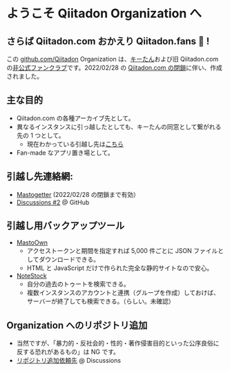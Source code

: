 # ようこそ Qiitadon Organization へ

## さらば Qiitadon.com おかえり Qiitadon.fans 👋 !

この [github.com/Qiitadon](https://github.com/Qiitadon) Organization は、[キーたん](https://github.com/increments/mastodon/blob/qiitadon/app/javascript/images/qiitadon-getting-started.png)および旧 Qiitadon.com の[非公式ファンクラブ](https://github.com/increments/qiita-discussions/discussions/132)です。2022/02/28 の [Qiitadon.com の閉鎖](https://blog.qiita.com/terminate-provision-of-qiitadon/)に伴い、作成されました。

## 主な目的

-  Qiitadon.com の各種アーカイブ先として。
-  異なるインスタンスに引っ越したとしても、キーたんの同窓として繋がれる先の 1 つとして。
    - 現在わかっている引越し先は[こちら](https://github.com/Qiitadon/qiitadon.github.com/blob/main/README.md)
-  Fan-made なアプリ置き場として。

## 引越し先連絡網:

- [Mastogetter] (2022/02/28 の閉鎖まで有効）
- [Discussions #2](https://github.com/Qiitadon/qiitadon.github.com/discussions/2) @ GitHub

## 引越し用バックアップツール

- [MastoOwn](https://hidao80.github.io/MastoOwn/)
  - アクセストークンと期間を指定すれば 5,000 件ごとに JSON ファイルとしてダウンロードできる。
  - HTML と JavaScript だけで作られた完全な静的サイトなので安心。
- [NoteStock](https://notestock.osa-p.net/)
  - 自分の過去のトゥートを検索できる。
  - 複数インスタンスのアカウントと連携（グループを作成）しておけば、サーバーが終了しても検索できる。（らしい。未確認）

[Mastogetter]: https://qithub-bot.github.io/mastogetter/p.html?i=https://qiitadon.com&t=6evqu_43j7wrk,6evqw_3ew707q,6evr0_2vi6cnz,6evr2_2pknv4j,6evr6_7l3q53,6evr7_32k76vb,6evr9_188h44d,6evra_o1n75n,6evrb_1fbme25,6evrb_7oj1he,6evrd_3c5r0e,6evre_3bbn23q,6evrf_15ryxw8,6evrj_1rwcd1x,6evrp_2qik6yi,6evrv_26upte6,6evs0_6ftq02,6evs0_3py6oui,6evs6_10wafkk,6evsa_123h942,6evsk_4dosjfs,6evtd_1zj8ix6,6evto_3sz2t75,6evsk_4dosjfs,6ew9y_3ddyxjc,6ew5e_r0uo32,6evxv_32bon2w,6ew9s_42g9qzt,6ew8n_2kwpddu,6ez7z_3e31xf3,6ez86_39rd3r,6ezu6_pp69qg,62l9u_4jataox,6exc9_23eadca,6f45t_1nng4q0,6f4x2_4a2idwc

## Organization へのリポジトリ追加

- 当然ですが、「暴力的・反社会的・性的・著作侵害目的といった公序良俗に反する恐れがあるもの」は NG です。
- [リポジトリ追加依頼先](https://github.com/Qiitadon/welcome/discussions/1) @ Discussions

[Mastogetter]: https://qithub-bot.github.io/mastogetter/p.html?i=https://qiitadon.com&t=6evqu_43j7wrk,6evqw_3ew707q,6evr0_2vi6cnz,6evr2_2pknv4j,6evr6_7l3q53,6evr7_32k76vb,6evr9_188h44d,6evra_o1n75n,6evrb_1fbme25,6evrb_7oj1he,6evrd_3c5r0e,6evre_3bbn23q,6evrf_15ryxw8,6evrj_1rwcd1x,6evrp_2qik6yi,6evrv_26upte6,6evs0_6ftq02,6evs0_3py6oui,6evs6_10wafkk,6evsa_123h942,6evsk_4dosjfs,6evtd_1zj8ix6,6evto_3sz2t75,6evsk_4dosjfs,6ew9y_3ddyxjc,6ew5e_r0uo32,6evxv_32bon2w,6ew9s_42g9qzt,6ew8n_2kwpddu,6ez7z_3e31xf3,6ez86_39rd3r,6ezu6_pp69qg,62l9u_4jataox,6exc9_23eadca,6f45t_1nng4q0,6f4x2_4a2idwc
